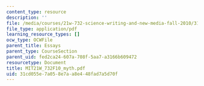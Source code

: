 ```yaml
---
content_type: resource
description: ''
file: /media/courses/21w-732-science-writing-and-new-media-fall-2010/31cd055e7a058e7aa8e448fad7a5d70f_MIT21W_732F10_myth.pdf
file_type: application/pdf
learning_resource_types: []
ocw_type: OCWFile
parent_title: Essays
parent_type: CourseSection
parent_uid: fed2ca24-607a-708f-5aa7-a3166b609472
resourcetype: Document
title: MIT21W_732F10_myth.pdf
uid: 31cd055e-7a05-8e7a-a8e4-48fad7a5d70f
---
```


